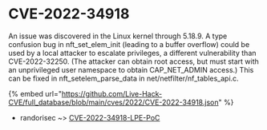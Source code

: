 # CVE-2022-34918

An issue was discovered in the Linux kernel through 5.18.9. A type confusion bug in nft_set_elem_init (leading to a buffer overflow) could be used by a local attacker to escalate privileges, a different vulnerability than CVE-2022-32250. (The attacker can obtain root access, but must start with an unprivileged user namespace to obtain CAP_NET_ADMIN access.) This can be fixed in nft_setelem_parse_data in net/netfilter/nf_tables_api.c.

{% embed url="https://github.com/Live-Hack-CVE/full_database/blob/main/cves/2022/CVE-2022-34918.json" %}


* randorisec ~> [CVE-2022-34918-LPE-PoC](https://zeste.alice-snow.ru/2022/database/cve-2022-34918/cve-2022-34918-lpe-poc-randorisec)